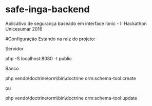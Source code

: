 # safe-inga-backend
Aplicativo de segurança baseado em interface Ionic - II Hackathon Unicesumar 2016

#Configuração
Estando na raiz do projeto: 

Servidor

php -S localhost:8080 -t public

Banco

php vendo\doctrine\orm\bin\doctrine orm:schema-tool:create

ou 

php vendo\doctrine\orm\bin\doctrine orm:schema-tool:update


